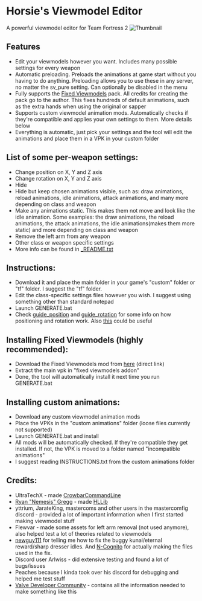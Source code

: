 # Horsie's Viewmodel Editor
A powerful viewmodel editor for Team Fortress 2
![Thumbnail](https://i.imgur.com/JH5boq4.png)
## Features

- Edit your viewmodels however you want. Includes many possible settings for every weapon
- Automatic preloading. Preloads the animations at game start without you having to do anything. Preloading allows you to use these in any server, no matter the sv_pure setting. Can optionally be disabled in the menu
- Fully supports the [Fixed Viewmodels](https://gamebanana.com/mods/206440) pack. All credits for creating the pack go to the author. This fixes hundreds of default animations, such as the extra hands when using the original or sapper
- Supports custom viewmodel animation mods. Automatically checks if they're compatible and applies your own settings to them. More details below
- Everything is automatic, just pick your settings and the tool will edit the animations and place them in a VPK in your custom folder

## List of some per-weapon settings:
- Change position on X, Y and Z axis
- Change rotation on X, Y and Z axis
- Hide
- Hide but keep chosen animations visible, such as: draw animations, reload animations, idle animations, attack animations, and many more depending on class and weapon
- Make any animations static. This makes them not move and look like the idle animation. Some examples: the draw animations, the reload animations, the attack animations, the idle animations(makes them more static) and more depending on class and weapon
- Remove the left arm from any weapon
- Other class or weapon specific settings
- More info can be found in [_README.txt](https://github.com/a-horsey/horsies-viewmodel-editor/blob/main/_README.txt)

## Instructions:
- Download it and place the main folder in your game's "custom" folder or "tf" folder. I suggest the "tf" folder.
- Edit the class-specific settings files however you wish. I suggest using something other than standard notepad
- Launch GENERATE.bat
- Check [guide_position](https://raw.githubusercontent.com/a-horsey/horsies-viewmodel-editor/main/guide_position.png) and [guide_rotation](https://raw.githubusercontent.com/a-horsey/horsies-viewmodel-editor/main/guide_rotation.png) for some info on how positioning and rotation work. Also [this](https://developer.valvesoftware.com/wiki/$origin) could be useful

## Installing Fixed Viewmodels (highly recommended):
- Download the Fixed Viewmodels mod from [here](https://gamebanana.com/dl/469246) (direct link)
- Extract the main vpk in "fixed viewmodels addon"
- Done, the tool will automatically install it next time you run GENERATE.bat

## Installing custom animations:
- Download any custom viewmodel animation mods
- Place the VPKs in the "custom animations" folder (loose files currently not supported)
- Launch GENERATE.bat and install
- All mods will be automatically checked. If they're compatible they get installed. If not, the VPK is moved to a folder named "incompatible animations"
- I suggest reading INSTRUCTIONS.txt from the custom animations folder

## Credits:
- UltraTechX - made [CrowbarCommandLine](https://github.com/UltraTechX/Crowbar-Command-Line)
- [Ryan "Nemesis" Gregg](https://developer.valvesoftware.com/wiki/User:Nem) - made [HLLib](https://developer.valvesoftware.com/wiki/HLLib)
- yttrium, JarateKing, mastercoms and other users in the mastercomfig discord - provided a lot of important information when I first started making viewmodel stuff
- Flewvar - made some assets for left arm removal (not used anymore), also helped test a lot of theories related to viewmodels
- [newguy111](https://gamebanana.com/members/1609859) for telling me how to fix the buggy kunai/eternal reward/sharp dresser idles. And [N-Cognito](https://gamebanana.com/members/1300652) for actually making the files used in the fix.
- Discord user Arlwiss - did extensive testing and found a lot of bugs/issues
- Peaches because I kinda took over his discord for debugging and helped me test stuff
- [Valve Developer Community](https://developer.valvesoftware.com/wiki/Main_Page) - contains all the information needed to make something like this 

